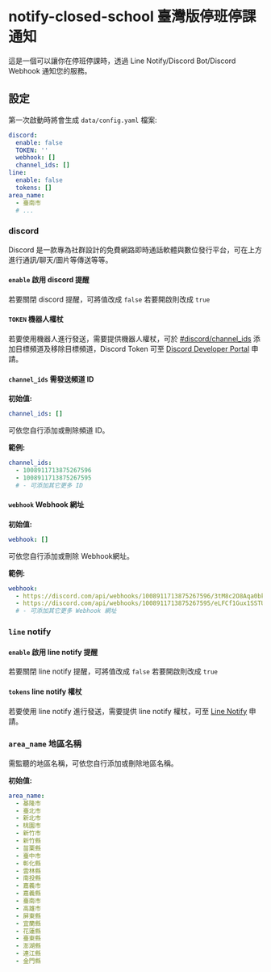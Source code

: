 # notify-closed-school 臺灣版停班停課通知

這是一個可以讓你在停班停課時，透過 Line Notify/Discord Bot/Discord Webhook 通知您的服務。

## 設定

第一次啟動時將會生成 `data/config.yaml` 檔案:

```yaml
discord:
  enable: false
  TOKEN: ''
  webhook: []
  channel_ids: []
line:
  enable: false
  tokens: []
area_name:
  - 臺南市
  # ...
```

### discord

Discord 是一款專為社群設計的免費網路即時通話軟體與數位發行平台，可在上方進行通訊/聊天/圖片等傳送等等。

#### `enable` 啟用 discord 提醒

若要關閉 discord 提醒，可將值改成 `false` 若要開啟則改成 `true`

#### `TOKEN` 機器人權杖

若要使用機器人進行發送，需要提供機器人權杖，可於 [#discord/channel_ids](#channel_ids-需發送頻道-id) 添加目標頻道及移除目標頻道，Discord Token 可至 [Discord Developer Portal](https://discord.com/developers/applications) 申請。

#### `channel_ids` 需發送頻道 ID

**初始值:**

```yaml
channel_ids: []
```

可依您自行添加或刪除頻道 ID。

**範例:**

```yaml
channel_ids:
  - 1008911713875267596
  - 1008911713875267595
  # - 可添加其它更多 ID
```

#### `webhook` Webhook 網址

**初始值:**

```yaml
webhook: []
```

可依您自行添加或刪除 Webhook網址。

**範例:**

```yaml
webhook:
  - https://discord.com/api/webhooks/1008911713875267596/3tM8c2O8Aqa0bkLNzILV3py-TA5RdY3Xy3aG7EkE-iXavEvmO7QL3A15zWkbbd8DAaUH
  - https://discord.com/api/webhooks/1008911713875267595/eLFCf1Gux1SSTUBOteEJNvHBpGaIm8WtcGyDL8gdoZGSskAIjExs01ygU7VBw-NBaAaZ
  # - 可添加其它更多 Webhook 網址
```

### `line` notify

#### `enable` 啟用 line notify 提醒

若要關閉 line notify 提醒，可將值改成 `false` 若要開啟則改成 `true`

#### `tokens` line notify 權杖

若要使用 line notify 進行發送，需要提供 line notify 權杖，可至 [Line Notify](https://notify-bot.line.me/) 申請。

### `area_name` 地區名稱

需監聽的地區名稱，可依您自行添加或刪除地區名稱。

**初始值:**

```yaml
area_name:
  - 基隆市
  - 臺北市
  - 新北市
  - 桃園市
  - 新竹市
  - 新竹縣
  - 苗栗縣
  - 臺中市
  - 彰化縣
  - 雲林縣
  - 南投縣
  - 嘉義市
  - 嘉義縣
  - 臺南市
  - 高雄市
  - 屏東縣
  - 宜蘭縣
  - 花蓮縣
  - 臺東縣
  - 澎湖縣
  - 連江縣
  - 金門縣
```
